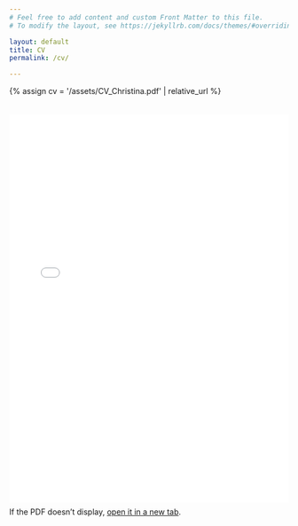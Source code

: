 ```yaml
---
# Feel free to add content and custom Front Matter to this file.
# To modify the layout, see https://jekyllrb.com/docs/themes/#overriding-theme-defaults

layout: default
title: CV
permalink: /cv/

---
```



{% assign cv = '/assets/CV_Christina.pdf' | relative_url %}

<div style="border:0; padding: 20px 0;">
  <iframe
    src="{{ cv }}"
    width="100%"
    height="700"
    style="border:0;"
    loading="lazy">
  </iframe>
  <p style="margin-top:0.5rem;">
    If the PDF doesn’t display, <a href="{{ cv }}" target="_blank" rel="noopener">open it in a new tab</a>.
  </p>
</div>